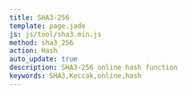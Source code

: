 ```yaml
---
title: SHA3-256
template: page.jade
js: js/tool/sha3.min.js
method: sha3_256
action: Hash
auto_update: true
description: SHA3-256 online hash function
keywords: SHA3,Keccak,online,hash
---
```

